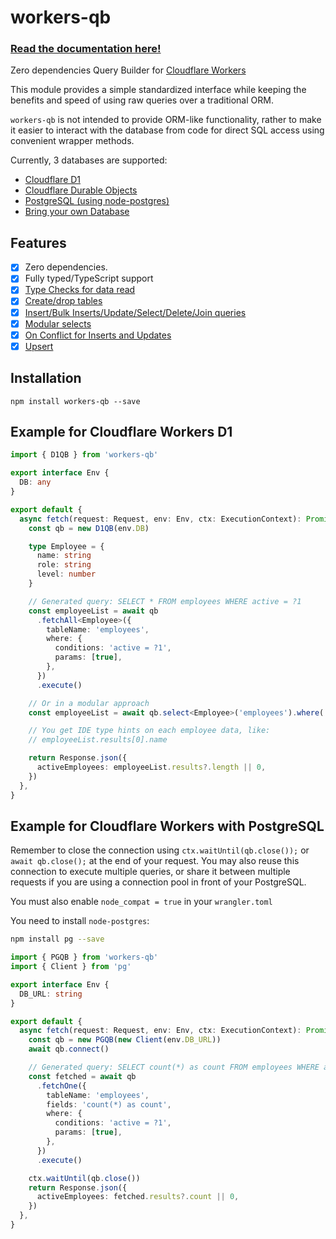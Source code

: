 # workers-qb

### [Read the documentation here!](https://workers-qb.massadas.com/)

Zero dependencies Query Builder for [Cloudflare Workers](https://developers.cloudflare.com/workers/)

This module provides a simple standardized interface while keeping the benefits and speed of using raw queries over a
traditional ORM.

`workers-qb` is not intended to provide ORM-like functionality, rather to make it easier to interact with the database
from code for direct SQL access using convenient wrapper methods.

Currently, 3 databases are supported:

- [Cloudflare D1](https://workers-qb.massadas.com/databases/cloudflare-d1/)
- [Cloudflare Durable Objects](https://workers-qb.massadas.com/databases/cloudflare-do/)
- [PostgreSQL (using node-postgres)](https://workers-qb.massadas.com/databases/postgresql/)
- [Bring your own Database](https://workers-qb.massadas.com/databases/bring-your-own-database/)

## Features

- [x] Zero dependencies.
- [x] Fully typed/TypeScript support
- [x] [Type Checks for data read](https://workers-qb.massadas.com/type-check/)
- [x] [Create/drop tables](https://workers-qb.massadas.com/basic-queries/#dropping-and-creating-tables)
- [x] [Insert/Bulk Inserts/Update/Select/Delete/Join queries](https://workers-qb.massadas.com/basic-queries/)
- [x] [Modular selects](https://workers-qb.massadas.com/modular-selects/)
- [x] [On Conflict for Inserts and Updates](https://workers-qb.massadas.com/advanced-queries/onConflict/)
- [x] [Upsert](https://workers-qb.massadas.com/advanced-queries/upsert/)

## Installation

```
npm install workers-qb --save
```

## Example for Cloudflare Workers D1

```ts
import { D1QB } from 'workers-qb'

export interface Env {
  DB: any
}

export default {
  async fetch(request: Request, env: Env, ctx: ExecutionContext): Promise<Response> {
    const qb = new D1QB(env.DB)

    type Employee = {
      name: string
      role: string
      level: number
    }

    // Generated query: SELECT * FROM employees WHERE active = ?1
    const employeeList = await qb
      .fetchAll<Employee>({
        tableName: 'employees',
        where: {
          conditions: 'active = ?1',
          params: [true],
        },
      })
      .execute()

    // Or in a modular approach
    const employeeList = await qb.select<Employee>('employees').where('active = ?', true).execute()

    // You get IDE type hints on each employee data, like:
    // employeeList.results[0].name

    return Response.json({
      activeEmployees: employeeList.results?.length || 0,
    })
  },
}
```

## Example for Cloudflare Workers with PostgreSQL

Remember to close the connection using `ctx.waitUntil(qb.close());` or `await qb.close();` at the end of your request.
You may also reuse this connection to execute multiple queries, or share it between multiple requests if you are using
a connection pool in front of your PostgreSQL.

You must also enable `node_compat = true` in your `wrangler.toml`

You need to install `node-postgres`:

```bash
npm install pg --save
```

```ts
import { PGQB } from 'workers-qb'
import { Client } from 'pg'

export interface Env {
  DB_URL: string
}

export default {
  async fetch(request: Request, env: Env, ctx: ExecutionContext): Promise<Response> {
    const qb = new PGQB(new Client(env.DB_URL))
    await qb.connect()

    // Generated query: SELECT count(*) as count FROM employees WHERE active = ?1 LIMIT 1
    const fetched = await qb
      .fetchOne({
        tableName: 'employees',
        fields: 'count(*) as count',
        where: {
          conditions: 'active = ?1',
          params: [true],
        },
      })
      .execute()

    ctx.waitUntil(qb.close())
    return Response.json({
      activeEmployees: fetched.results?.count || 0,
    })
  },
}
```
